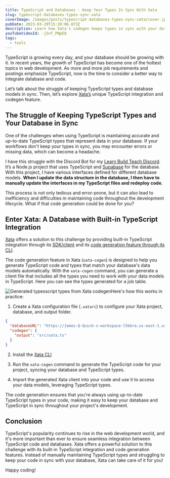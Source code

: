 ```yaml
---
title: TypeScript and Databases - Keep Your Types In Sync With Xata
slug: typescript-databases-types-sync-xata
coverImage: /images/posts/typescript-databases-types-sync-xata/cover.jpeg
pubDate: 2023-03-29T15:20:06.873Z
description: Learn how Xata's codegen keeps types in sync with your database.
youTubeVideoId: -j5nf_PNpE8
tags:
  - tools
---
```


TypeScript is growing every day, and your database should be growing with it. In recent years, the growth of TypeScript has become one of the hottest topics in web development. As more and more job requirements and postings emphasize TypeScript, now is the time to consider a better way to integrate database and code.

Let’s talk about the struggle of keeping TypeScript types and database models in sync. Then, let’s explore [Xata’s](https://xata.io) unique TypeScript integration and codegen feature.

## The Struggle of Keeping TypeScript Types and Your Database in Sync

One of the challenges when using TypeScript is maintaining accurate and up-to-date TypeScript types that represent data in your database. If your workflows don't keep your types in sync, you may encounter errors or missing data, which can become a headache.

I have this struggle with the Discord Bot for my [Learn Build Teach Discord](https://learnbuildteach.com/). It’s a Node.js project that uses TypeScript and [Supabase](https://supabase.com/) for the database. With this project, I have various interfaces defined for different database models. **When I update the data structure in the database, I then have to manually update the interfaces in my TypeScript files and redeploy code.**

This process is not only tedious and error-prone, but it can also lead to inefficiency and difficulties in maintaining code throughout the development lifecycle. What if that code generation could be done for you?

## Enter Xata: A Database with Built-in TypeScript Integration

[Xata](https://www.xata.com/) offers a solution to this challenge by providing built-in TypeScript integration through its [SDK/client](https://xata.io/docs/typescript-client/overview) and its [code generation feature through its CLI](https://xata.io/docs/cli/codegen).

The code generation feature in Xata (`xata-cogen`) is designed to help you generate TypeScript code and types that match your database's data models automatically. With the `xata-cogen` command, you can generate a client file that includes all the types you need to work with your data models in TypeScript. Here you can see the types generated for a job table.

![Generated typesscript types from Xata codegen](/images/posts/typescript-databases-types-sync-xata/1.jpeg)Here's how this works in practice:

1. Create a Xata configuration file (`.xatarc`) to configure your Xata project, database, and output folder.

```json
{
  "databaseURL": "https://James-Q-Quick-s-workspace-l5kbra.us-east-1.xata.sh/db/jqq-job-board",
  "codegen": {
    "output": "src/xata.ts"
  }
}
```

2. Install the [Xata CLI](https://xata.io/docs/getting-started/installation)

3. Run the `xata-cogen` command to generate the TypeScript code for your project, syncing your database and TypeScript types.

4. Import the generated Xata client into your code and use it to access your data models, leveraging TypeScript types.

The code generation ensures that you're always using up-to-date TypeScript types in your code, making it easy to keep your database and TypeScript in sync throughout your project's development.

## Conclusion

TypeScript's popularity continues to rise in the web development world, and it's more important than ever to ensure seamless integration between TypeScript code and databases. Xata offers a powerful solution to this challenge with its built-in TypeScript integration and code generation features. Instead of manually maintaining TypeScript types and struggling to keep your code in sync with your database, Xata can take care of it for you!

Happy coding!
